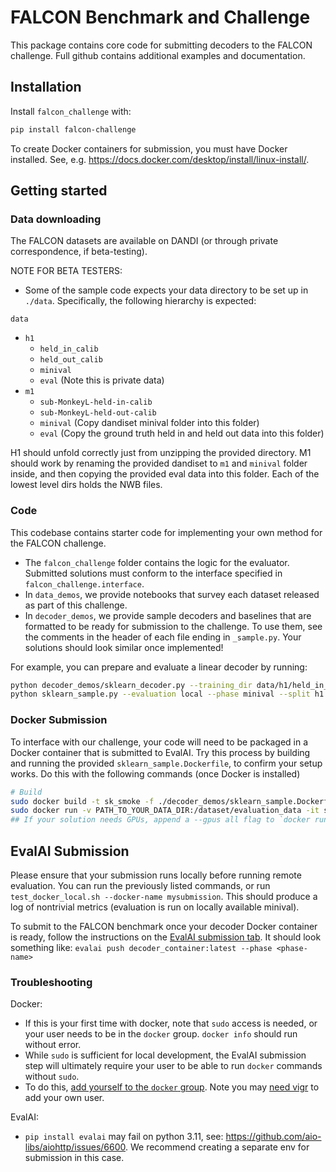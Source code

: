 # FALCON Benchmark and Challenge

This package contains core code for submitting decoders to the FALCON challenge. Full github contains additional examples and documentation.

## Installation
Install `falcon_challenge` with:

```bash
pip install falcon-challenge
```

To create Docker containers for submission, you must have Docker installed.
See, e.g. https://docs.docker.com/desktop/install/linux-install/. 

## Getting started

### Data downloading
The FALCON datasets are available on DANDI (or through private correspondence, if beta-testing). 

NOTE FOR BETA TESTERS:
- Some of the sample code expects your data directory to be set up in `./data`. Specifically, the following hierarchy is expected:

`data`
- `h1`
    - `held_in_calib`
    - `held_out_calib`
    - `minival`
    - `eval` (Note this is private data)
- `m1`
    - `sub-MonkeyL-held-in-calib`
    - `sub-MonkeyL-held-out-calib`
    - `minival` (Copy dandiset minival folder into this folder)
    - `eval` (Copy the ground truth held in and held out data into this folder)

H1 should unfold correctly just from unzipping the provided directory. M1 should work by renaming the provided dandiset to `m1` and `minival` folder inside, and then copying the provided eval data into this folder. Each of the lowest level dirs holds the NWB files.

### Code
This codebase contains starter code for implementing your own method for the FALCON challenge. 
- The `falcon_challenge` folder contains the logic for the evaluator. Submitted solutions must conform to the interface specified in `falcon_challenge.interface`.
- In `data_demos`, we provide notebooks that survey each dataset released as part of this challenge.
- In `decoder_demos`, we provide sample decoders and baselines that are formatted to be ready for submission to the challenge. To use them, see the comments in the header of each file ending in `_sample.py`. Your solutions should look similar once implemented!

For example, you can prepare and evaluate a linear decoder by running:
```bash
python decoder_demos/sklearn_decoder.py --training_dir data/h1/held_in_calib/ --calibration_dir data/h1/held_out_calib/ --mode all --task h1
python sklearn_sample.py --evaluation local --phase minival --split h1
```

### Docker Submission
To interface with our challenge, your code will need to be packaged in a Docker container that is submitted to EvalAI. Try this process by building and running the provided `sklearn_sample.Dockerfile`, to confirm your setup works. Do this with the following commands (once Docker is installed)
```bash
# Build
sudo docker build -t sk_smoke -f ./decoder_demos/sklearn_sample.Dockerfile .
sudo docker run -v PATH_TO_YOUR_DATA_DIR:/dataset/evaluation_data -it sk_smoke
## If your solution needs GPUs, append a --gpus all flag to `docker run`
```

## EvalAI Submission
Please ensure that your submission runs locally before running remote evaluation. You can run the previously listed commands, or run `test_docker_local.sh --docker-name mysubmission`. This should produce a log of nontrivial metrics (evaluation is run on locally available minival).

To submit to the FALCON benchmark once your decoder Docker container is ready, follow the instructions on the [EvalAI submission tab](https://eval.ai/web/challenges/challenge-page/2264/submission). It should look something like:
`
evalai push decoder_container:latest --phase <phase-name>
`

### Troubleshooting
Docker:
- If this is your first time with docker, note that `sudo` access is needed, or your user needs to be in the `docker` group. `docker info` should run without error.
- While `sudo` is sufficient for local development, the EvalAI submission step will ultimately require your user to be able to run `docker` commands without `sudo`.
- To do this, [add yourself to the `docker` group](https://docs.docker.com/engine/install/linux-postinstall/). Note you may [need vigr](https://askubuntu.com/questions/964040/usermod-says-account-doesnt-exist-but-adduser-says-it-does) to add your own user.

EvalAI:
- `pip install evalai` may fail on python 3.11, see: https://github.com/aio-libs/aiohttp/issues/6600. We recommend creating a separate env for submission in this case. 
